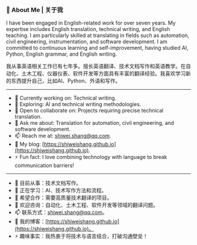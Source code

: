 ### 📝 About Me | 关于我

I have been engaged in English-related work for over seven years. My expertise includes English translation, technical writing, and English teaching. I am particularly skilled at translating in fields such as automation, civil engineering, instrumentation, and software development. I am committed to continuous learning and self-improvement, having studied AI, Python, English grammar, and English writing.

我从事英语相关工作已有七年多。擅长英语翻译、技术文档写作和英语教学。在自动化、土木工程、仪器仪表、软件开发等方面具有丰富的翻译经验。我喜欢学习新的东西提升自己，比如AI、Python、外语和写作。

---

- 🔭 Currently working on: Technical writing.
- 🌱 Exploring: AI and technical writing methodologies.
- 👯 Open to collaborate on: Projects requiring precise technical translation.
- 💬 Ask me about: Translation for automation, civil engineering, and software development.
- 📫 Reach me at: shiwei.shang@qq.com.
- 📝 My blog: [https://shiweishang.github.io](https://shiweishang.github.io).
- ⚡ Fun fact: I love combining technology with language to break communication barriers!

---

- 🔭 目前从事：技术文档写作。
- 🌱 正在学习：AI、技术写作方法和流程。
- 👯 希望合作：需要高质量技术翻译的项目。
- 💬 欢迎咨询：自动化、土木工程、软件开发等领域的翻译问题。
- 📫 联系方式：shiwei.shang@qq.com。
- 📝 我的博客：[https://shiweishang.github.io](https://shiweishang.github.io)。
- ⚡ 趣味事实：我热衷于将技术与语言结合，打破沟通壁垒！
